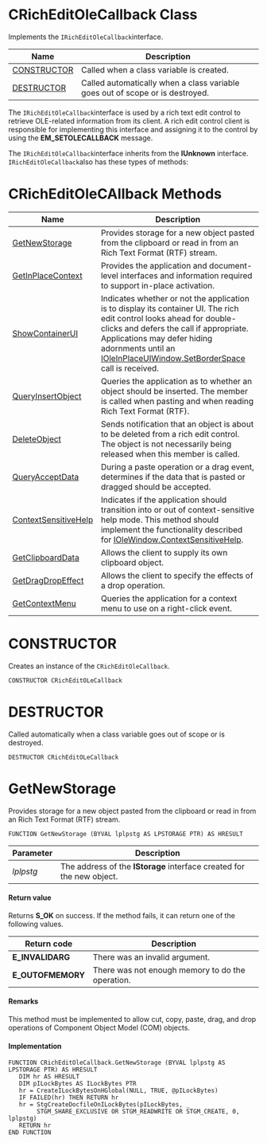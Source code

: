 # CRichEditOleCallback Class

Implements the `IRichEditOleCallback`interface.

| Name       | Description |
| ---------- | ----------- |
| [CONSTRUCTOR](#CONSTRUCTOR) | Called when a class variable is created. |
| [DESTRUCTOR](#DESTRUCTOR) | Called automatically when a class variable goes out of scope or is destroyed. |

The `IRichEditOleCallback`interface is used by a rich text edit control to retrieve OLE-related information from its client. A rich edit control client is responsible for implementing this interface and assigning it to the control by using the **EM_SETOLECALLBACK** message.

The `IRichEditOleCallback`interface inherits from the **IUnknown** interface. `IRichEditOleCallback`also has these types of methods:

# CRichEditOleCAllback Methods

| Name       | Description |
| ---------- | ----------- |
| [GetNewStorage](#GetNewStorage) | Provides storage for a new object pasted from the clipboard or read in from an Rich Text Format (RTF) stream. |
| [GetInPlaceContext](#GetInPlaceContext) | Provides the application and document-level interfaces and information required to support in-place activation. |
| [ShowContainerUI](#ShowContainerUI) | Indicates whether or not the application is to display its container UI. The rich edit control looks ahead for double-clicks and defers the call if appropriate. Applications may defer hiding adornments until an [IOleInPlaceUIWindow.SetBorderSpace](https://learn.microsoft.com/en-us/windows/win32/api/oleidl/nf-oleidl-ioleinplaceuiwindow-setborderspace) call is received. |
| [QueryInsertObject](#QueryInsertObject) | Queries the application as to whether an object should be inserted. The member is called when pasting and when reading Rich Text Format (RTF). |
| [DeleteObject](#DeleteObject) | Sends notification that an object is about to be deleted from a rich edit control. The object is not necessarily being released when this member is called. |
| [QueryAcceptData](#QueryAcceptData) | During a paste operation or a drag event, determines if the data that is pasted or dragged should be accepted. |
| [ContextSensitiveHelp](#ContextSensitiveHelp) | Indicates if the application should transition into or out of context-sensitive help mode. This method should implement the functionality described for [IOleWindow.ContextSensitiveHelp](https://learn.microsoft.com/en-us/windows/win32/api/oleidl/nf-oleidl-iolewindow-contextsensitivehelp). |
| [GetClipboardData](#GetClipboardData) | Allows the client to supply its own clipboard object. |
| [GetDragDropEffect](#GetDragDropEffect) | Allows the client to specify the effects of a drop operation. |
| [GetContextMenu](#GetContextMenu) | Queries the application for a context menu to use on a right-click event. |

# <a name="CONSTRUCTOR"></a>CONSTRUCTOR

Creates an instance of the `CRichEditOleCallback`.

```
CONSTRUCTOR CRichEditOLeCallback
```

# <a name="DESTRUCTOR"></a>DESTRUCTOR

Called automatically when a class variable goes out of scope or is destroyed.
```
DESTRUCTOR CRichEditOLeCallback
```

# <a name="GetNewStorage"></a>GetNewStorage

Provides storage for a new object pasted from the clipboard or read in from an Rich Text Format (RTF) stream.
```
FUNCTION GetNewStorage (BYVAL lplpstg AS LPSTORAGE PTR) AS HRESULT
```
| Parameter  | Description |
| ---------- | ----------- |
| *lplpstg* | The address of the **IStorage** interface created for the new object. |

#### Return value

Returns **S_OK** on success. If the method fails, it can return one of the following values.

| Return code  | Description |
| ------------ | ----------- |
| **E_INVALIDARG** | There was an invalid argument. |
| **E_OUTOFMEMORY** | There was not enough memory to do the operation. |

#### Remarks

This method must be implemented to allow cut, copy, paste, drag, and drop operations of Component Object Model (COM) objects.

#### Implementation
```
FUNCTION CRichEditOleCallback.GetNewStorage (BYVAL lplpstg AS LPSTORAGE PTR) AS HRESULT
   DIM hr AS HRESULT
   DIM pILockBytes AS ILockBytes PTR
   hr = CreateILockBytesOnHGlobal(NULL, TRUE, @pILockBytes)
   IF FAILED(hr) THEN RETURN hr
   hr = StgCreateDocfileOnILockBytes(pILockBytes, _
        STGM_SHARE_EXCLUSIVE OR STGM_READWRITE OR STGM_CREATE, 0, lplpstg)
   RETURN hr
END FUNCTION
```

